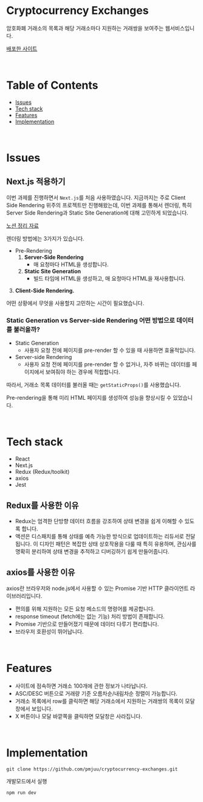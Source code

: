 # Cryptocurrency Exchanges

암호화폐 거래소의 목록과 해당 거래소마다 지원하는 거래쌍을 보여주는 웹서비스입니다.

[배포한 사이트](https://pmjuu-cryptocurrency-exchanges.vercel.app/)

<br>

# Table of Contents

- [Issues](#issues)
- [Tech stack](#tech-stack)
- [Features](#features)
- [Implementation](#implementation)

<br>

# Issues

## Next.js 적용하기

이번 과제를 진행하면서 `Next.js`를 처음 사용하였습니다. 지금까지는 주로 Client Side Rendering 위주의 프로젝트만 진행해왔는데, 이번 과제를 통해서 렌더링, 특히 Server Side Rendering과 Static Site Generation에 대해 고민하게 되었습니다.

[노션 정리 자료](https://www.notion.so/Front-end-1c0fbc557aab4864bff6784a74055f76#96c4ac047a33443eb8938a773f66ce72)

렌더링 방법에는 3가지가 있습니다.

- Pre-Rendering
  1. **Server-Side Rendering**
     - 매 요청마다 HTML을 생성합니다.
  2. **Static Site Generation**
     - 빌드 타임에 HTML을 생성하고, 매 요청마다 HTML을 재사용합니다.

3. **Client-Side Rendering.**

어떤 상황에서 무엇을 사용할지 고민하는 시간이 필요했습니다.

### Static Generation vs Server-side Rendering 어떤 방법으로 데이터를 불러올까?

- Static Generation
  - 사용자 요청 전에 페이지를 pre-render 할 수 있을 때 사용하면 효율적입니다.
- Server-side Rendering
  - 사용자 요청 전에 페이지를 pre-render 할 수 없거나, 자주 바뀌는 데이터를 페이지에서 보여줘야 하는 경우에 적합합니다.

따라서, 거래소 목록 데이터를 불러올 때는 `getStaticProps()`를 사용했습니다.

Pre-rendering을 통해 미리 HTML 페이지를 생성하여 성능을 향상시킬 수 있었습니다.

<br>

# Tech stack

- React
- Next.js
- Redux (Redux/toolkit)
- axios
- Jest

## Redux를 사용한 이유

- Redux는 엄격한 단방향 데이터 흐름을 강조하여 상태 변경을 쉽게 이해할 수 있도록 합니다.
- 액션은 디스패치를 통해 상태를 예측 가능한 방식으로 업데이트하는 리듀서로 전달됩니다. 이 디자인 패턴은 복잡한 상태 상호작용을 다룰 때 특히 유용하며, 관심사를 명확히 분리하여 상태 변경을 추적하고 디버깅하기 쉽게 만들어줍니다.

## axios를 사용한 이유

axios란 브라우저와 node.js에서 사용할 수 있는 Promise 기반 HTTP 클라이언트 라이브러리입니다.

- 편의를 위해 지원하는 모든 요청 메소드의 명령어를 제공합니다.
- response timeout (fetch에는 없는 기능) 처리 방법이 존재합니다.
- Promise 기반으로 만들어졌기 때문에 데이터 다루기 편리합니다.
- 브라우저 호환성이 뛰어납니다.

<br>

# Features

- 사이트에 점속하면 거래소 100개에 관한 정보가 나타납니다.
- ASC/DESC 버튼으로 거래량 기준 오름차순/내림차순 정렬이 가능합니다.
- 거래소 목록에서 row를 클릭하면 해당 거래소에서 지원하는 거래쌍의 목록이 모달창에서 보입니다.
- X 버튼이나 모달 바깥쪽을 클릭하면 모달창은 사라집니다.

<br>

# Implementation

```
git clone https://github.com/pmjuu/cryptocurrency-exchanges.git
```

개발모드에서 실행

```
npm run dev
```
